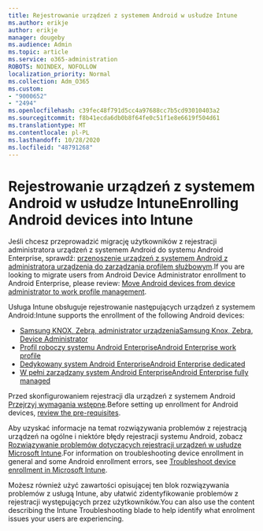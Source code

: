 ```yaml
---
title: Rejestrowanie urządzeń z systemem Android w usłudze Intune
ms.author: erikje
author: erikje
manager: dougeby
ms.audience: Admin
ms.topic: article
ms.service: o365-administration
ROBOTS: NOINDEX, NOFOLLOW
localization_priority: Normal
ms.collection: Adm_O365
ms.custom:
- "9000652"
- "2494"
ms.openlocfilehash: c39fec48f791d5cc4a97688cc7b5cd93010403a2
ms.sourcegitcommit: f8b41ecda6db0b8f64fe0c51f1e8e6619f504d61
ms.translationtype: MT
ms.contentlocale: pl-PL
ms.lasthandoff: 10/28/2020
ms.locfileid: "48791268"
---
```

# <a name="enrolling-android-devices-into-intune"></a><span data-ttu-id="84c12-102">Rejestrowanie urządzeń z systemem Android w usłudze Intune</span><span class="sxs-lookup"><span data-stu-id="84c12-102">Enrolling Android devices into Intune</span></span>

<span data-ttu-id="84c12-103">Jeśli chcesz przeprowadzić migrację użytkowników z rejestracji administratora urządzeń z systemem Android do systemu Android Enterprise, sprawdź: [przenoszenie urządzeń z systemem Android z administratora urządzenia do zarządzania profilem służbowym](https://docs.microsoft.com/mem/intune/enrollment/android-move-device-admin-work-profile).</span><span class="sxs-lookup"><span data-stu-id="84c12-103">If you are looking to migrate users from Android Device Administrator enrollment to Android Enterprise, please review: [Move Android devices from device administrator to work profile management](https://docs.microsoft.com/mem/intune/enrollment/android-move-device-admin-work-profile).</span></span>

<span data-ttu-id="84c12-104">Usługa Intune obsługuje rejestrowanie następujących urządzeń z systemem Android:</span><span class="sxs-lookup"><span data-stu-id="84c12-104">Intune supports the enrollment of the following Android devices:</span></span>  

- [<span data-ttu-id="84c12-105">Samsung KNOX, Zebrą, administrator urządzenia</span><span class="sxs-lookup"><span data-stu-id="84c12-105">Samsung Knox, Zebra, Device Administrator</span></span>](https://docs.microsoft.com/mem/intune/enrollment/android-enroll-device-administrator)
- [<span data-ttu-id="84c12-106">Profil roboczy systemu Android Enterprise</span><span class="sxs-lookup"><span data-stu-id="84c12-106">Android Enterprise work profile</span></span>](https://docs.microsoft.com/mem/intune/enrollment/android-enterprise-overview)
- [<span data-ttu-id="84c12-107">Dedykowany system Android Enterprise</span><span class="sxs-lookup"><span data-stu-id="84c12-107">Android Enterprise dedicated</span></span>](https://docs.microsoft.com/mem/intune/enrollment/android-dedicated-devices-fully-managed-enroll)
- [<span data-ttu-id="84c12-108">W pełni zarządzany system Android Enterprise</span><span class="sxs-lookup"><span data-stu-id="84c12-108">Android Enterprise fully managed</span></span>](https://docs.microsoft.com/mem/intune/enrollment/android-fully-managed-enroll)

<span data-ttu-id="84c12-109">Przed skonfigurowaniem rejestracji dla urządzeń z systemem Android [Przejrzyj wymagania wstępne](https://docs.microsoft.com/intune/enrollment/android-enroll).</span><span class="sxs-lookup"><span data-stu-id="84c12-109">Before setting up enrollment for Android devices, [review the pre-requisites](https://docs.microsoft.com/intune/enrollment/android-enroll).</span></span>  

<span data-ttu-id="84c12-110">Aby uzyskać informacje na temat rozwiązywania problemów z rejestracją urządzeń na ogólne i niektóre błędy rejestracji systemu Android, zobacz [Rozwiązywanie problemów dotyczących rejestracji urządzeń w usłudze Microsoft Intune](https://docs.microsoft.com/mem/intune/enrollment/troubleshoot-android-enrollment).</span><span class="sxs-lookup"><span data-stu-id="84c12-110">For information on troubleshooting device enrollment in general and some Android enrollment errors, see [Troubleshoot device enrollment in Microsoft Intune](https://docs.microsoft.com/mem/intune/enrollment/troubleshoot-android-enrollment).</span></span>

<span data-ttu-id="84c12-111">Możesz również użyć zawartości opisującej ten blok rozwiązywania problemów z usługą Intune, aby ułatwić zidentyfikowanie problemów z rejestracji występujących przez użytkowników.</span><span class="sxs-lookup"><span data-stu-id="84c12-111">You can also use the content describing the Intune Troubleshooting blade to help identify what enrolment issues your users are experiencing.</span></span>
